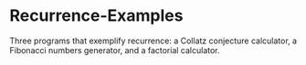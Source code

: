 # Recurrence-Examples
Three programs that exemplify recurrence: a Collatz conjecture calculator, a Fibonacci numbers generator, and a factorial calculator.
